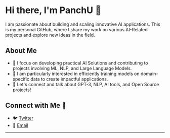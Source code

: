 # Hi there, I'm PanchU 👋

I am passionate about building and scaling innovative AI applications. This is my personal GitHub, where I share my work on various AI-Related projects and explore new ideas in the field.

## About Me
- 🔭 I focus on developing practical AI Solutions and contributing to projects involving ML, NLP, and Large Language Models.
- 🌱 I am particularly interested in efficiently training models on domain-specific data to create impactful applications.
- 💬 Let's connect and talk about GPT-3, NLP, AI tools, and Open Source projects!

## Connect with Me 🤝
- 🐦 [Twitter](https://twitter.com/panchananyadav5)
- 📩 [Email](panchananefs@gmail.com)

---
